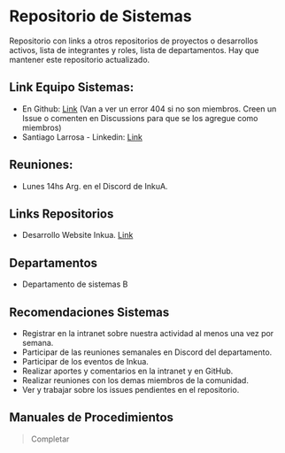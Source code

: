 # Repositorio de Sistemas

Repositorio con links a otros repositorios de proyectos o desarrollos activos, lista de integrantes y roles, lista de departamentos.
Hay que mantener este repositorio actualizado.

## Link Equipo Sistemas:

-   En Github: [Link](https://github.com/orgs/inkua/teams/sistemas) (Van a ver un error 404 si no son miembros. Creen un Issue o comenten en Discussions para que se los agregue como miembros)
-   Santiago Larrosa - Linkedin: [Link](https://www.linkedin.com/in/santiago-larrosa-bauz%C3%A1-99b740251/)

## Reuniones:

-   Lunes 14hs Arg. en el Discord de InkuA.

## Links Repositorios

-   Desarrollo Website Inkua. [Link](https://github.com/inkua/Website)

## Departamentos

-   Departamento de sistemas B

## Recomendaciones Sistemas

-   Registrar en la intranet sobre nuestra actividad al menos una vez por semana.
-   Participar de las reuniones semanales en Discord del departamento.
-   Participar de los eventos de Inkua.
-   Realizar aportes y comentarios en la intranet y en GitHub.
-   Realizar reuniones con los demas miembros de la comunidad.
-   Ver y trabajar sobre los issues pendientes en el repositorio.

## Manuales de Procedimientos

> Completar
